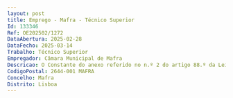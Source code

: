 ```yaml
--- 
layout: post
title: Emprego - Mafra - Técnico Superior
Id: 133346
Ref: OE202502/1272
DataAbertura: 2025-02-28
DataFecho: 2025-03-14
Trabalho: Técnico Superior
Empregador: Câmara Municipal de Mafra
Descricao: O Constante do anexo referido no n.º 2 do artigo 88.º da Lei n.º 35 2014, de 20 de junho, na sua atual redação, nomeadamente  Implementação e localização dos objetivos de desenvolvimento sustentável, monitorização da sustentabilidade do Município, dinamização do Plano Municipal de Ação Climática, implementação do Plano Estratégico de Linhas de Água de Mafra, apoio na elaboração do Plano de Ação para a Energia Sustentável e de projetos na área da Economia Circular.
CodigoPostal: 2644-001 MAFRA
Concelho: Mafra
Distrito: Lisboa
--- 
```

